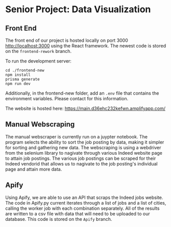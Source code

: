 # Senior Project: Data Visualization

## Front End

The front end of our project is hosted locally on port 3000 [http://localhost:3000](http://localhost:3000) using the React framework. The newest code is stored on the `frontend-rework` branch.


To run the development server:

```
cd ./frontend-new
npm install
prisma generate
npm run dev

```

Additionally, in the frontend-new folder, add an `.env` file that contains the environment variables. Please contact for this information.  
  
The website is hosted here: https://main.d36ehc232kefwn.amplifyapp.com/

## Manual Webscraping
The manual webscraper is currently run on a juypter notebook. The program selects the ability to sort the job posting by data, making it simpler for sorting and gathering new data. The webscraping is using a webdriver from the selenium library to nagivate through various Indeed website page to attain job postings. The various job postings can be scraped for their Indeed vendorid that allows us to nagivate to the job posting's individual page and attain more data. 

## Apify
Using Apify, we are able to use an API that scraps the Indeed jobs website. 
The code in Apify.py current iterates through a list of jobs and a list of cities, calling the worker job with each combination separately. All of the results are written to a csv file with data that will need to be uploaded to our database. This code is stored on the `Apify` branch.
